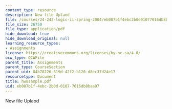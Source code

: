 ```yaml
---
content_type: resource
description: New file Uplaod
file: /courses/24-242-logic-ii-spring-2004/eb087b1f4ebc2b0d01077016db8baa97_hw8sample.pdf
file_size: 26750
file_type: application/pdf
hide_download: true
hide_download_original: null
learning_resource_types:
- Assignments
license: https://creativecommons.org/licenses/by-nc-sa/4.0/
ocw_type: OCWFile
parent_title: Assignments
parent_type: CourseSection
parent_uid: 84b78226-819d-42f2-b120-d8ec37d24e17
resourcetype: Document
title: hw8sample.pdf
uid: eb087b1f-4ebc-2b0d-0107-7016db8baa97
---
```

New file Uplaod